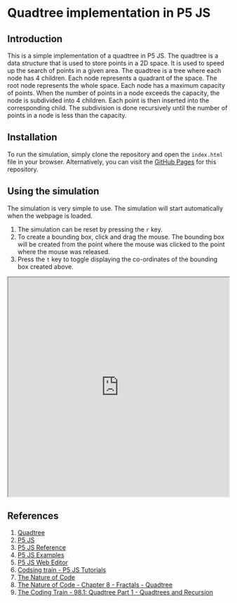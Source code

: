 # Quadtree implementation in P5 JS

## Introduction

This is a simple implementation of a quadtree in P5 JS. The quadtree is a data structure that is used to store points in a 2D space. It is used to speed up the search of points in a given area. The quadtree is a tree where each node has 4 children. Each node represents a quadrant of the space. The root node represents the whole space. Each node has a maximum capacity of points. When the number of points in a node exceeds the capacity, the node is subdivided into 4 children. Each point is then inserted into the corresponding child. The subdivision is done recursively until the number of points in a node is less than the capacity.

## Installation

To run the simulation, simply clone the repository and open the `index.html` file in your browser. Alternatively, you can visit the [GitHub Pages](https://ghostscypher.github.io/quadtree/src/index.html) for this repository.

## Using the simulation

The simulation is very simple to use. The simulation will start automatically when the webpage is loaded.

1. The simulation can be reset by pressing the `r` key.
2. To create a bounding box, click and drag the mouse. The bounding box will be created from the point where the mouse was clicked to the point where the mouse was released.
3. Press the `t` key to toggle displaying the co-ordinates of the bounding box created above.

<iframe src="https://ghostscypher.github.io/quadtree/src/index.html" title="Quadtree" width="100%" height="500px"></iframe>

## References

1. [Quadtree](https://en.wikipedia.org/wiki/Quadtree)
2. [P5 JS](https://p5js.org/)
3. [P5 JS Reference](https://p5js.org/reference/)
4. [P5 JS Examples](https://p5js.org/examples/)
5. [P5 JS Web Editor](https://editor.p5js.org/)
6. [Codsing train - P5 JS Tutorials](https://www.youtube.com/user/shiffman/playlists?view=50&sort=dd&shelf_id=14)
7. [The Nature of Code](https://natureofcode.com/)
8. [The Nature of Code - Chapter 8 - Fractals - Quadtree](https://natureofcode.com/book/chapter-8-fractals/#84-quadtree)
9. [The Coding Train - 98.1: Quadtree Part 1 - Quadtrees and Recursion](https://www.youtube.com/watch?v=OJxEcs0w_kE)
